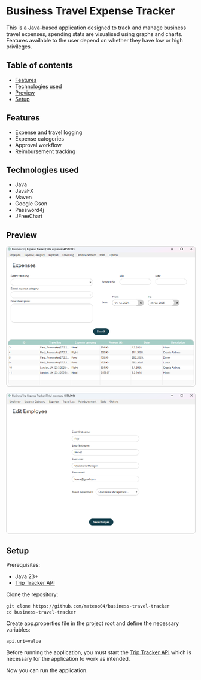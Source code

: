# Business Travel Expense Tracker

This is a Java-based application designed to track and manage business travel expenses, 
spending stats are visualised using graphs and charts. 
Features available to the user depend on whether they have low or high privileges.

## Table of contents
- [Features](#features)
- [Technologies used](#technologies-used)
- [Preview](#preview)
- [Setup](#setup)

## Features
* Expense and travel logging
* Expense categories
* Approval workflow
* Reimbursement tracking

## Technologies used
* Java
* JavaFX
* Maven
* Google Gson
* Password4j
* JFreeChart

## Preview

<p align="center">
<kbd><img src="screenshots/search_screenshot.png" alt="Expense Search Screen" style="border: 1px solid #ccc; border-radius: 6px;"></kbd>
</p>
<p align="center">
<kbd><img src="screenshots/edit_screenshot.png" alt="Edit Employee Screen" style="border: 1px solid #ccc; border-radius: 6px;"></kbd>
</p>

## Setup

Prerequisites:
- Java 23+
-  [Trip Tracker API](https://github.com/mateoo04/trip-tracker-api)

Clone the repository:

```
git clone https://github.com/mateoo04/business-travel-tracker
cd business-travel-tracker
```

Create app.properties file in the project root and define the necessary variables:
```
api.uri=value
```

Before running the application, you must start the [Trip Tracker API](https://github.com/mateoo04/trip-tracker-api) which is necessary for the application to work as intended.

Now you can run the application.
